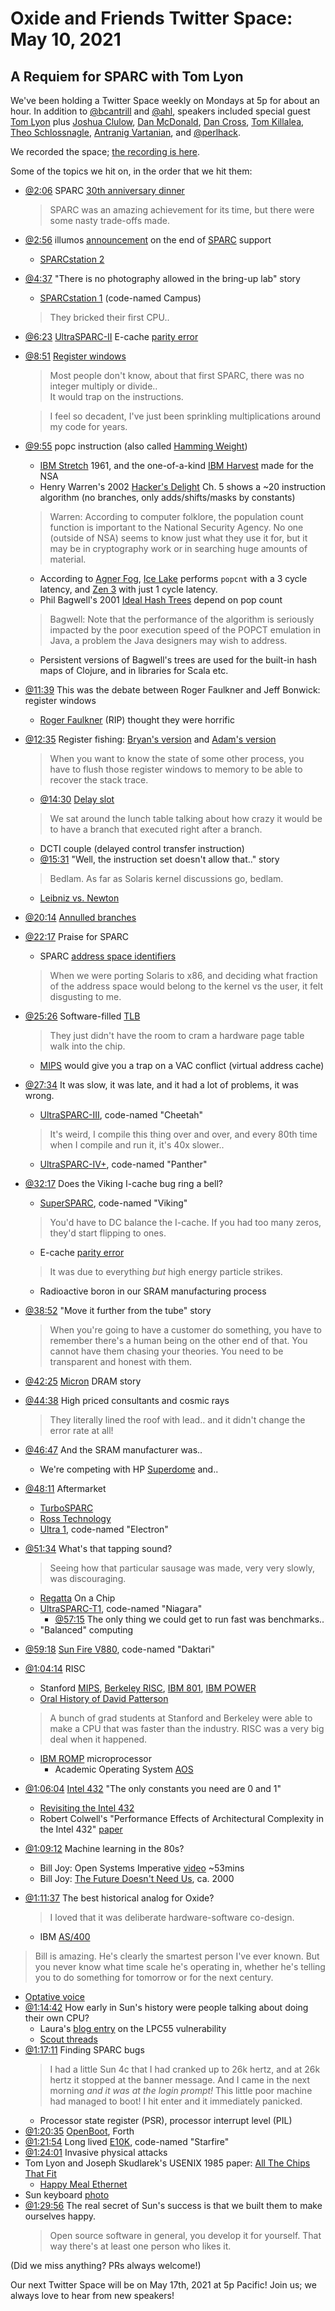 # Oxide and Friends Twitter Space: May 10, 2021

## A Requiem for SPARC with Tom Lyon

We've been holding a Twitter Space weekly on Mondays at 5p for about an hour.
In addition to [@bcantrill](https://twitter.com/bcantrill) and
[@ahl](https://twitter.com/ahl), speakers included
special guest [Tom Lyon](https://twitter.com/aka_pugs)
plus [Joshua Clulow](https://twitter.com/jmclulow),
[Dan McDonald](https://twitter.com/kebesays),
[Dan Cross](https://twitter.com/dancrossnyc),
[Tom Killalea](https://twitter.com/tomk_),
[Theo Schlossnagle](https://twitter.com/postwait),
[Antranig Vartanian](https://twitter.com/antranigv), and
[@perlhack](https://twitter.com/perlhack).

We recorded the space; [the recording is here](https://youtu.be/79NNXn5Kr90).

Some of the topics we hit on, in the order that we hit them:

- [@2:06](https://youtu.be/79NNXn5Kr90?t=126)
  SPARC [30th anniversary dinner](https://twitter.com/aka_pugs/status/1391238774978347010)
  > SPARC was an amazing achievement for its time,
  > but there were some nasty trade-offs made.
- [@2:56](https://youtu.be/79NNXn5Kr90?t=176)
  illumos [announcement][end support] on the end of
  [SPARC](https://en.wikipedia.org/wiki/SPARC) support
  - [SPARCstation 2](https://en.wikipedia.org/wiki/SPARCstation_2)
- [@4:37](https://youtu.be/79NNXn5Kr90?t=277)
  "There is no photography allowed in the bring-up lab" story
  - [SPARCstation 1](https://en.wikipedia.org/wiki/SPARCstation) (code-named Campus)
  > They bricked their first CPU..
- [@6:23](https://youtu.be/79NNXn5Kr90?t=383)
  [UltraSPARC-II](https://en.wikipedia.org/wiki/UltraSPARC_II) E-cache [parity error]
- [@8:51](https://youtu.be/79NNXn5Kr90?t=531)
  [Register windows](https://en.wikipedia.org/wiki/Register_window)
  > Most people don't know, about that first SPARC,
  > there was no integer multiply or divide.. \
  > It would trap on the instructions.

  > I feel so decadent, I've just been sprinkling multiplications
  > around my code for years.
- [@9:55](https://youtu.be/79NNXn5Kr90?t=595)
  popc instruction (also called [Hamming Weight])
  - [IBM Stretch] 1961, and the one-of-a-kind [IBM Harvest] made for the NSA
  - Henry Warren's 2002 [Hacker's Delight] Ch. 5 shows a ~20 instruction
    algorithm (no branches, only adds/shifts/masks by constants)
  > Warren: According to computer folklore, the population count function is important to the
  > National Security Agency. No one (outside of NSA) seems to know just what they use it for,
  > but it may be in cryptography work or in searching huge amounts of material.
  - According to [Agner Fog](https://www.agner.org/optimize/),
    [Ice Lake](https://en.wikipedia.org/wiki/Ice_Lake_(microprocessor))
    performs `popcnt` with a 3 cycle latency, and
    [Zen 3](https://en.wikipedia.org/wiki/Zen_3) with just 1 cycle latency.
  - Phil Bagwell's 2001 [Ideal Hash Trees] depend on pop count
  > Bagwell: Note that the performance of the algorithm is seriously impacted
  > by the poor execution speed of the POPCT emulation in Java, a problem
  > the Java designers may wish to address.
    - Persistent versions of Bagwell's trees are used for the
      built-in hash maps of Clojure, and in libraries for Scala etc.
- [@11:39](https://youtu.be/79NNXn5Kr90?t=699)
  This was the debate between Roger Faulkner and Jeff Bonwick: register windows
  - [Roger Faulkner](https://thenewstack.io/remembering-roger-faulkner/) (RIP)
    thought they were horrific
- [@12:35](https://youtu.be/79NNXn5Kr90?t=755)
  Register fishing: [Bryan's version] and [Adam's version]
  > When you want to know the state of some other process, you have to flush
  > those register windows to memory to be able to recover the stack trace.
  - [@14:30](https://youtu.be/79NNXn5Kr90?t=870)
    [Delay slot](https://en.wikipedia.org/wiki/Delay_slot)
  > We sat around the lunch table talking about how crazy it would
  > be to have a branch that executed right after a branch.
  - DCTI couple (delayed control transfer instruction)
  - [@15:31](https://youtu.be/79NNXn5Kr90?t=931)
    "Well, the instruction set doesn't allow that.." story
  > Bedlam. As far as Solaris kernel discussions go, bedlam.
  - [Leibniz vs. Newton](https://en.wikipedia.org/wiki/Leibniz%E2%80%93Newton_calculus_controversy)
- [@20:14](https://youtu.be/79NNXn5Kr90?t=1214)
  [Annulled branches][annulled]
- [@22:17](https://youtu.be/79NNXn5Kr90?t=1337) Praise for SPARC
  - SPARC [address space identifiers][address ids]
  > When we were porting Solaris to x86, and deciding what fraction of the
  > address space would belong to the kernel vs the user, it felt disgusting to me.
- [@25:26](https://youtu.be/79NNXn5Kr90?t=1526)
  Software-filled [TLB](https://en.wikipedia.org/wiki/Translation_lookaside_buffer)
  > They just didn't have the room to cram a hardware page table walk into the chip.
  - [MIPS](https://en.wikipedia.org/wiki/MIPS_architecture) would give you a trap
    on a VAC conflict (virtual address cache)
- [@27:34](https://youtu.be/79NNXn5Kr90?t=1654)
  It was slow, it was late, and it had a lot of problems, it was wrong.
  - [UltraSPARC-III](https://en.wikipedia.org/wiki/UltraSPARC_III), code-named "Cheetah"
  > It's weird, I compile this thing over and over, and every 80th time when
  > I compile and run it, it's 40x slower..
  - [UltraSPARC-IV+](https://en.wikipedia.org/wiki/UltraSPARC_IV), code-named "Panther"
- [@32:17](https://youtu.be/79NNXn5Kr90?t=1937) Does the Viking I-cache bug ring a bell?
  - [SuperSPARC](https://en.wikipedia.org/wiki/SuperSPARC), code-named "Viking"
  > You'd have to DC balance the I-cache. If you had too many zeros,
  > they'd start flipping to ones.
  - E-cache [parity error]
  > It was due to everything _but_ high energy particle strikes.
  - Radioactive boron in our SRAM manufacturing process
- [@38:52](https://youtu.be/79NNXn5Kr90?t=2332)
  "Move it further from the tube" story
  > When you're going to have a customer do something, you have to remember there's
  > a human being on the other end of that. You cannot have them chasing your theories.
  > You need to be transparent and honest with them.
- [@42:25](https://youtu.be/79NNXn5Kr90?t=2545)
  [Micron](https://en.wikipedia.org/wiki/Micron_Technology) DRAM story
- [@44:38](https://youtu.be/79NNXn5Kr90?t=2678)
  High priced consultants and cosmic rays
  > They literally lined the roof with lead.. and it didn't change the error rate at all!
- [@46:47](https://youtu.be/79NNXn5Kr90?t=2807) And the SRAM manufacturer was..
  - We're competing with HP [Superdome](https://en.wikipedia.org/wiki/HP_Superdome) and..
- [@48:11](https://youtu.be/79NNXn5Kr90?t=2891) Aftermarket
  - [TurboSPARC](https://en.wikipedia.org/wiki/TurboSPARC)
  - [Ross Technology](https://en.wikipedia.org/wiki/Ross_Technology)
  - [Ultra 1](https://en.wikipedia.org/wiki/Ultra_1), code-named "Electron"
- [@51:34](https://youtu.be/79NNXn5Kr90?t=3094) What's that tapping sound?
  > Seeing how that particular sausage was made, very very slowly, was discouraging.
  - [Regatta] On a Chip
  - [UltraSPARC-T1](https://en.wikipedia.org/wiki/UltraSPARC_T1), code-named "Niagara"
    - [@57:15](https://youtu.be/79NNXn5Kr90?t=3435)
      The only thing we could get to run fast was benchmarks..
  - "Balanced" computing
- [@59:18](https://youtu.be/79NNXn5Kr90?t=3558)
  [Sun Fire V880](https://en.wikipedia.org/wiki/Sun_Fire), code-named "Daktari"
- [@1:04:14](https://youtu.be/79NNXn5Kr90?t=3854) RISC
  - Stanford [MIPS](https://en.wikipedia.org/wiki/MIPS_architecture),
    [Berkeley RISC](https://en.wikipedia.org/wiki/Berkeley_RISC),
    [IBM 801](https://en.wikipedia.org/wiki/IBM_801),
    [IBM POWER](https://en.wikipedia.org/wiki/IBM_POWER_instruction_set_architecture)
  - [Oral History of David Patterson][patterson]
  > A bunch of grad students at Stanford and Berkeley were able to make a CPU
  > that was faster than the industry. RISC was a very big deal when it happened.
  - [IBM ROMP](https://en.wikipedia.org/wiki/IBM_ROMP) microprocessor
    - Academic Operating System [AOS](https://en.wikipedia.org/wiki/IBM_RT_PC)
- [@1:06:04](https://youtu.be/79NNXn5Kr90?t=3964)
  [Intel 432](https://en.wikipedia.org/wiki/Intel_iAPX_432)
  "The only constants you need are 0 and 1"
  - [Revisiting the Intel 432](http://dtrace.org/blogs/bmc/2008/07/18/revisiting-the-intel-432/)
  - Robert Colwell's "Performance Effects of
    Architectural Complexity in the Intel 432" [paper][colwell]
- [@1:09:12](https://youtu.be/79NNXn5Kr90?t=4152) Machine learning in the 80s?
  - Bill Joy: Open Systems Imperative
    [video](https://twitter.com/antranigv/status/1391923857750122496) ~53mins
  - Bill Joy: [The Future Doesn't Need Us](https://www.wired.com/2000/04/joy-2/), ca. 2000
- [@1:11:37](https://youtu.be/79NNXn5Kr90?t=4297) The best historical analog for Oxide?
  > I loved that it was deliberate hardware-software co-design.
  - IBM [AS/400](https://en.wikipedia.org/wiki/IBM_System_i)
> Bill is amazing. He's clearly the smartest person I've ever known.
> But you never know what time scale he's operating in, whether he's telling you
> to do something for tomorrow or for the next century.
  - [Optative voice][optative]
- [@1:14:42](https://youtu.be/79NNXn5Kr90?t=4482)
  How early in Sun's history were people talking about doing their own CPU?
  - Laura's [blog entry][lcp55] on the LPC55 vulnerability
  - [Scout threads](https://en.wikipedia.org/wiki/Hardware_scout)
- [@1:17:11](https://youtu.be/79NNXn5Kr90?t=4631) Finding SPARC bugs
  > I had a little Sun 4c that I had cranked up to 26k hertz,
  > and at 26k hertz it stopped at the banner message.
  > And I came in the next morning _and it was at the login prompt!_
  > This little poor machine had managed to boot!
  > I hit enter and it immediately panicked.
  - Processor state register (PSR), processor interrupt level (PIL)
- [@1:20:35](https://youtu.be/79NNXn5Kr90?t=4835)
  [OpenBoot](https://en.wikipedia.org/wiki/Open_Firmware), Forth
- [@1:21:54](https://youtu.be/79NNXn5Kr90?t=4914) Long lived
  [E10K](https://en.wikipedia.org/wiki/Sun_Enterprise#Enterprise_10000), code-named "Starfire"
- [@1:24:01](https://youtu.be/79NNXn5Kr90?t=5041) Invasive physical attacks
- Tom Lyon and Joseph Skudlarek's USENIX 1985 paper: [All The Chips That Fit]
  - [Happy Meal Ethernet](http://www.ozguru.mu.nu/archives/2005/01/happy_meal_ethe.html)
- Sun keyboard [photo](https://deskthority.net/wiki/File:Sun_Type_5_UK.jpg)
- [@1:29:56](https://youtu.be/79NNXn5Kr90?t=5396)
  The real secret of Sun's success is that we built them to make ourselves happy.
  > Open source software in general, you develop it for yourself.
  > That way there's at least one person who likes it.

(Did we miss anything? PRs always welcome!)

Our next Twitter Space will be on May 17th, 2021 at 5p Pacific!
Join us; we always love to hear from new speakers!

[address ids]: https://stackoverflow.com/questions/11743464/what-is-the-corresponding-register-in-sparc-architecture-for-x86-cr3
[annulled]: https://stackoverflow.com/questions/604119/how-is-an-annulled-branch-different-from-a-regular-branch
[bryan's version]: http://dtrace.org/blogs/bmc/2005/01/25/solaris-10-revealed/
[adam's version]: https://github.com/illumos/illumos-gate/blob/eee96f107560ac00d5cc32e4aa8a02376aaf19d4/usr/src/uts/sparc/dtrace/dtrace_asm.s#L430
[patterson]: http://archive.computerhistory.org/resources/access/text/2012/04/102658154-05-01-acc.pdf
[all the chips that fit]: https://drive.google.com/file/d/1jVG5YXw_1JNlDwpbLi58dW1dbEQLON3M/view
[end support]: https://github.com/illumos/ipd/blob/master/ipd/0019/README.md
[parity error]: https://www.theregister.com/2001/03/07/sun_suffers_ultrasparc_ii_cache/
[hacker's delight]: https://www.google.com/books/edition/Hacker_s_Delight/VicPJYM0I5QC
[hamming weight]: https://en.wikipedia.org/wiki/Hamming_weight
[ibm stretch]: https://en.wikipedia.org/wiki/IBM_7030_Stretch
[ibm harvest]: https://en.wikipedia.org/wiki/IBM_7950_Harvest
[ideal hash trees]: https://scholar.google.com/scholar_lookup?author=bagwell&title=ideal+hash+trees
[regatta]: https://www.computerworld.com/article/2584199/ibm-set-to-sail-regatta.html
[colwell]: https://scholar.google.com/scholar_lookup?author=colwell&title=performance+effects+of+architectural+complexity+in+the+intel+432
[optative]: https://en.wikipedia.org/wiki/Optative_(Ancient_Greek)
[lcp55]: https://oxide.computer/blog/lpc55

